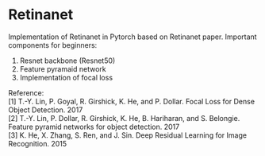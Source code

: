 # Retinanet
Implementation of Retinanet in Pytorch based on Retinanet paper. Important components for beginners:
1. Resnet backbone (Resnet50) 
2. Feature pyramaid network 
3. Implementation of focal loss 

Reference:\
[1] T.-Y. Lin, P. Goyal, R. Girshick, K. He, and P. Dollar. Focal Loss for Dense Object Detection. 2017 \
[2] T.-Y. Lin, P. Dollar, R. Girshick, K. He, B. Hariharan, and S. Belongie. Feature pyramid networks for object detection. 2017\
[3] K. He, X. Zhang, S. Ren, and J. Sin. Deep Residual Learning for Image Recognition. 2015  
